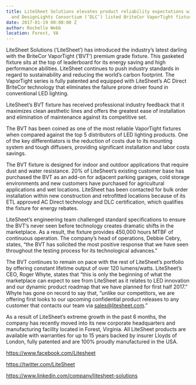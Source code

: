 ```yaml
---
title: LiteSheet Solutions elevates product reliability expectations with its ETL
  and DesignLights Consortium (‘DLC’) listed BriteCor VaporTight fixture
date: 2017-01-19 00:00:00 Z
author: Rochelle Webb
location: Forest, VA
---
```


LiteSheet Solutions (‘LiteSheet’) has introduced the industry’s latest darling with the BriteCor VaporTight (‘BVT’) premium grade fixture. This gasketed fixture sits at the top of leaderboard for its energy saving and high performance abilities. LiteSheet continues to push industry standards in regard to sustainability and reducing the world’s carbon footprint. The VaporTight series is fully patented and equipped with LiteSheet’s AC Direct BriteCor technology that eliminates the failure prone driver found in conventional LED lighting.

LiteSheet’s BVT fixture has received professional industry feedback that it maximizes clean aesthetic lines and offers the greatest ease of installation and elimination of maintenance against its competitive set.

The BVT has been coined as one of the most reliable VaporTight fixtures when compared against the top 5 distributors of LED lighting products. One of the key differentiators is the reduction of costs due to its mounting system and tough diffusers, providing significant installation and labor costs savings.

The BVT fixture is designed for indoor and outdoor applications that require dust and water resistance. 20% of LiteSheet’s existing customer base has purchased the BVT as an add-on for adjacent parking garages, cold storage environments and new customers have purchased for agricultural applications and wet locations. LiteSheet has been contacted for bulk order installation within new construction and retrofitted locations because of its ETL approved AC Direct technology and DLC certification, which qualifies the fixture for energy rebates.

LiteSheet’s engineering team challenged standard specifications to ensure the BVT’s never seen before technology creates dramatic shifts in the marketplace. As a result, the fixture provides 450,000 hours MTBF of continuous operation. The company’s head of operations, Debbie Cebry, states, “the BVT has solicited the most positive response that we have seen throughout the testing process for its technological advances.”

The BVT continues to remain on pace with the rest of LiteSheet’s portfolio by offering constant lifetime output of over 120 lumens/watts. LiteSheet’s CEO, Roger Whyte, states that “this is only the beginning of what the marketplace can expect to see from LiteSheet as it relates to LED innovation and our dynamic product roadmap that we have planned for first half 2017.” Whyte has gone on record to say that, “unlike our competitors, we are offering first looks to our upcoming confidential product releases to any customer that contacts our team via sales@litesheet.com.”

As a result of LiteSheet’s extreme growth in the past 6 months, the company has recently moved into its new corporate headquarters and manufacturing facility located in Forest, Virginia. All LiteSheet products are available with warranties for up to 15 years backed by insurer Lloyds of London, fully patented and are 100% proudly manufactured in the USA.

<a href="https://www.facebook.com/Litesheet">https://www.facebook.com/Litesheet</a>

<a href="https://twitter.com/LiteSheet">https://twitter.com/LiteSheet</a>

<a href="https://www.linkedin.com/company/litesheet-solutions">https://www.linkedin.com/company/litesheet-solutions</a>
